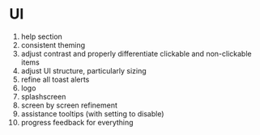 # UI

1. help section
2. consistent theming
3. adjust contrast and properly differentiate clickable and non-clickable items
4. adjust UI structure, particularly sizing
5. refine all toast alerts
6. logo
7. splashscreen
8. screen by screen refinement
9. assistance tooltips (with setting to disable)
10.   progress feedback for everything
